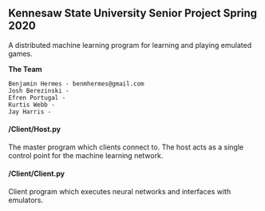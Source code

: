 #
## Kennesaw State University Senior Project Spring 2020

A distributed machine learning program for learning and playing emulated games.

**The Team**

```
Benjamin Hermes - benmhermes@gmail.com
Josh Berezinski -
Efren Portugal -
Kurtis Webb -
Jay Harris -
```



#### /Client/Host.py
The master program which clients connect to. The host acts as a single control point for the machine learning network.

#### /Client/Client.py
Client program which executes neural networks and interfaces with emulators.
